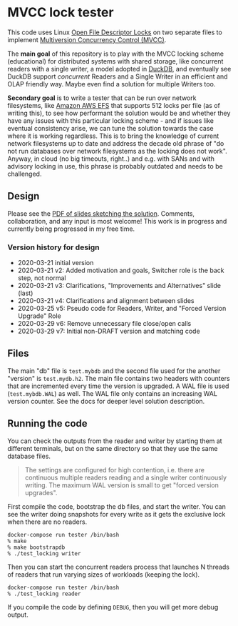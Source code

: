 # MVCC lock tester

This code uses Linux [Open File Descriptor Locks](https://www.gnu.org/software/libc/manual/html_node/Open-File-Description-Locks.html) on two separate files to implement [Multiversion Concurrency Control (MVCC)](https://en.wikipedia.org/wiki/Multiversion_concurrency_control).

The **main goal** of this repository is to play with the MVCC locking scheme (educational) for distributed systems with shared storage, like concurrent readers with a single writer, a model adopted in [DuckDB](https://github.com/cwida/duckdb), and eventually see DuckDB support *concurrent* Readers and a Single Writer in an efficient and OLAP friendly way. Maybe even find a solution for multiple Writers too.

**Secondary goal** is to write a tester that can be run over network filesystems, like [Amazon AWS EFS](https://aws.amazon.com/efs/) that supports 512 locks per file (as of writing this), to see how performant the solution would be and whether they have any issues with this particular locking scheme - and if issues like eventual consistency arise, we can tune the solution towards the case where it is working regardless. This is to bring the knowledge of current network filesystems up to date and address the decade old phrase of "do not run databases over network filesystems as the locking does not work". Anyway, in cloud (no big timeouts, right..) and e.g. with SANs and with advisory locking in use, this phrase is probably outdated and needs to be challenged.

## Design

Please see the [PDF of slides sketching the solution](doc/Switcher%20role%20for%20concurrent%20Readers%20and%20a%20Single%20Writer%20MVCC.pdf). Comments, collaboration, and any input is most welcome! This work is in progress and currently being progressed in my free time.

### Version history for design

- 2020-03-21 initial version
- 2020-03-21 v2: Added motivation and goals, Switcher role is the back step, not normal
- 2020-03-21 v3: Clarifications, "Improvements and Alternatives" slide (last)
- 2020-03-21 v4: Clarifications and alignment between slides
- 2020-03-25 v5: Pseudo code for Readers, Writer, and "Forced Version Upgrade" Role
- 2020-03-29 v6: Remove unnecessary file close/open calls
- 2020-03-29 v7: Initial non-DRAFT version and matching code

## Files

The main "db" file is `test.mybdb` and the second file used for the another "version" is `test.mydb.h2`. The main file contains two headers with counters that are incremented every time the version is upgraded. A WAL file is used (`test.mybdb.WAL`) as well. The WAL file only contains an increasing WAL version counter. See the docs for deeper level solution description.

## Running the code

You can check the outputs from the reader and writer by starting them at different terminals, but on the same directory so that they use the same database files.

> The settings are configured for high contention, i.e. there are continuous multiple readers reading and a single writer continuously writing. The maximum WAL version is small to get "forced version upgrades".

First compile the code, bootstrap the db files, and start the writer. You can see the writer doing snapshots for every write as it gets the exclusive lock when there are no readers.

```shell
docker-compose run tester /bin/bash
% make
% make bootstrapdb
% ./test_locking writer
```

Then you can start the concurrent readers process that launches N threads of readers that run varying sizes of workloads (keeping the lock).

```shell
docker-compose run tester /bin/bash
% ./test_locking reader
```

If you compile the code by defining `DEBUG`, then you will get more debug output.
